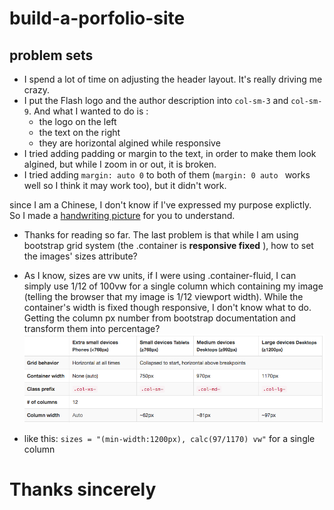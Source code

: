 # build-a-porfolio-site

## problem sets

* I spend a lot of time on adjusting the header layout. It's really driving me crazy.
* I put the Flash logo and the author description into `col-sm-3` and `col-sm-9`. And what I wanted to do is :
    * the logo on the left 
    * the text on the right
    * they are horizontal algined while responsive
* I tried adding padding or margin to the text, in order to make them look algined, but while I zoom in or out, it is broken.
* I tried adding `margin: auto 0` to both of them (`margin: 0 auto ` works well so I think it may work too), but it didn't work.

 since I am a Chinese, I don't know if I've expressed my purpose explictly. So I made a [handwriting picture](problemset.jpg) for you to understand.
 
 * Thanks for reading so far. The last problem is that while I am using bootstrap grid system (the .container is **responsive fixed** ), how to set the images' sizes attribute?
 *  As I know, sizes are vw units, if I were using .container-fluid, I can simply use 1/12 of 100vw for a single column which containing my image (telling the browser that my image is 1/12 viewport width). While the container's width is fixed though responsive, I don't know what to do. Getting the column px number from bootstrap documentation and transform them into percentage?
 ![](pbs.png)
 
 * like this: ```sizes = "(min-width:1200px), calc(97/1170) vw"``` for a single column 
 
 
# Thanks sincerely
 